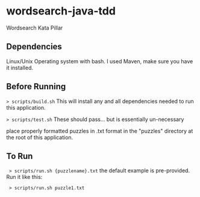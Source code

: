 # wordsearch-java-tdd
Wordsearch Kata Pillar

## Dependencies
Linux/Unix Operating system with bash.
I used Maven, make sure you have it installed.

## Before Running


``` > scripts/build.sh ```
This will install any and all dependencies needed to run this application.


``` > scripts/test.sh ```
These should pass... but is essentially un-necessary


place properly formatted puzzles in .txt format in the "puzzles" directory at the root of this application.

## To Run
``` > scripts/run.sh {puzzlename}.txt```
the default example is pre-provided. Run it like this:

``` > scripts/run.sh puzzle1.txt```

